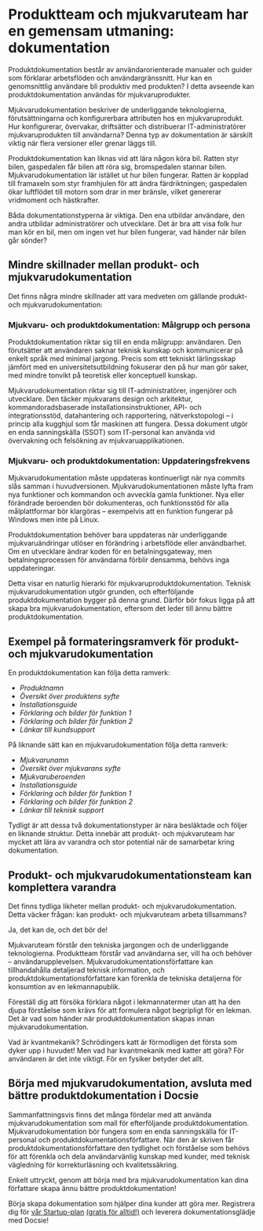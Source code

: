 # Produktteam och mjukvaruteam har en gemensam utmaning: dokumentation

Produktdokumentation består av användarorienterade manualer och guider som förklarar arbetsflöden och användargränssnitt. Hur kan en genomsnittlig användare bli produktiv med produkten? I detta avseende kan produktdokumentation användas för mjukvaruprodukter.

Mjukvarudokumentation beskriver de underliggande teknologierna, förutsättningarna och konfigurerbara attributen hos en mjukvaruprodukt. Hur konfigurerar, övervakar, driftsätter och distribuerar IT-administratörer mjukvaruprodukten till användarna? Denna typ av dokumentation är särskilt viktig när flera versioner eller grenar läggs till.

Produktdokumentation kan liknas vid att lära någon köra bil. Ratten styr bilen, gaspedalen får bilen att röra sig, bromspedalen stannar bilen. Mjukvarudokumentation lär istället ut hur bilen fungerar. Ratten är kopplad till framaxeln som styr framhjulen för att ändra färdriktningen; gaspedalen ökar luftflödet till motorn som drar in mer bränsle, vilket genererar vridmoment och hästkrafter.

Båda dokumentationstyperna är viktiga. Den ena utbildar användare, den andra utbildar administratörer och utvecklare. Det är bra att visa folk hur man kör en bil, men om ingen vet hur bilen fungerar, vad händer när bilen går sönder?

## Mindre skillnader mellan produkt- och mjukvarudokumentation

Det finns några mindre skillnader att vara medveten om gällande produkt- och mjukvarudokumentation:

### Mjukvaru- och produktdokumentation: Målgrupp och persona

Produktdokumentation riktar sig till en enda målgrupp: användaren. Den förutsätter att användaren saknar teknisk kunskap och kommunicerar på enkelt språk med minimal jargong. Precis som ett tekniskt lärlingsskap jämfört med en universitetsutbildning fokuserar den på hur man gör saker, med mindre tonvikt på teoretisk eller konceptuell kunskap.

Mjukvarudokumentation riktar sig till IT-administratörer, ingenjörer och utvecklare. Den täcker mjukvarans design och arkitektur, kommandoradsbaserade installationsinstruktioner, API- och integrationsstöd, datahantering och rapportering, nätverkstopologi – i princip alla kugghjul som får maskinen att fungera. Dessa dokument utgör en enda sanningskälla (SSOT) som IT-personal kan använda vid övervakning och felsökning av mjukvaruapplikationen.

### Mjukvaru- och produktdokumentation: Uppdateringsfrekvens

Mjukvarudokumentation måste uppdateras kontinuerligt när nya commits slås samman i huvudversionen. Mjukvarudokumentationen måste lyfta fram nya funktioner och kommandon och avveckla gamla funktioner. Nya eller förändrade beroenden bör dokumenteras, och funktionsstöd för alla målplattformar bör klargöras – exempelvis att en funktion fungerar på Windows men inte på Linux.

Produktdokumentation behöver bara uppdateras när underliggande mjukvaruändringar utlöser en förändring i arbetsflöde eller användbarhet. Om en utvecklare ändrar koden för en betalningsgateway, men betalningsprocessen för användarna förblir densamma, behövs inga uppdateringar.

Detta visar en naturlig hierarki för mjukvaruproduktdokumentation. Teknisk mjukvarudokumentation utgör grunden, och efterföljande produktdokumentation bygger på denna grund. Därför bör fokus ligga på att skapa bra mjukvarudokumentation, eftersom det leder till ännu bättre produktdokumentation.

## Exempel på formateringsramverk för produkt- och mjukvarudokumentation

En produktdokumentation kan följa detta ramverk:

* *Produktnamn*
* *Översikt över produktens syfte*
* *Installationsguide*
* *Förklaring och bilder för funktion 1*
* *Förklaring och bilder för funktion 2*
* *Länkar till kundsupport*

På liknande sätt kan en mjukvarudokumentation följa detta ramverk:

* *Mjukvarunamn*
* *Översikt över mjukvarans syfte*
* *Mjukvaruberoenden*
* *Installationsguide*
* *Förklaring och bilder för funktion 1*
* *Förklaring och bilder för funktion 2*
* *Länkar till teknisk support*

Tydligt är att dessa två dokumentationstyper är nära besläktade och följer en liknande struktur. Detta innebär att produkt- och mjukvaruteam har mycket att lära av varandra och stor potential när de samarbetar kring dokumentation.

## Produkt- och mjukvarudokumentationsteam kan komplettera varandra

Det finns tydliga likheter mellan produkt- och mjukvarudokumentation. Detta väcker frågan: kan produkt- och mjukvaruteam arbeta tillsammans?

Ja, det kan de, och det bör de!

Mjukvaruteam förstår den tekniska jargongen och de underliggande teknologierna. Produktteam förstår vad användarna ser, vill ha och behöver – användarupplevelsen. Mjukvarudokumentationsförfattare kan tillhandahålla detaljerad teknisk information, och produktdokumentationsförfattare kan förenkla de tekniska detaljerna för konsumtion av en lekmannapublik.

Föreställ dig att försöka förklara något i lekmannatermer utan att ha den djupa förståelse som krävs för att formulera något begripligt för en lekman. Det är vad som händer när produktdokumentation skapas innan mjukvarudokumentation.

Vad är kvantmekanik? Schrödingers katt är förmodligen det första som dyker upp i huvudet! Men vad har kvantmekanik med katter att göra? För användaren är det inte viktigt. För en fysiker betyder det allt.

## Börja med mjukvarudokumentation, avsluta med bättre produktdokumentation i Docsie

Sammanfattningsvis finns det många fördelar med att använda mjukvarudokumentation som mall för efterföljande produktdokumentation. Mjukvarudokumentation bör fungera som en enda sanningskälla för IT-personal och produktdokumentationsförfattare. När den är skriven får produktdokumentationsförfattare den tydlighet och förståelse som behövs för att förenkla och dela användarvänlig kunskap med kunder, med teknisk vägledning för korrekturläsning och kvalitetssäkring.

Enkelt uttryckt, genom att börja med bra mjukvarudokumentation kan dina författare skapa ännu bättre produktdokumentation!

Börja skapa dokumentation som hjälper dina kunder att göra mer. Registrera dig för [vår Startup-plan](https://www.docsie.io/pricing/) [(gratis för alltid!)](https://www.docsie.io/pricing/) och leverera dokumentationsglädje med Docsie!